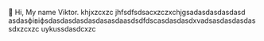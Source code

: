  👋 Hi, My name Viktor.
khjxzcxzc
jhfsdfsdsacxzczxchjgsadasdasdasdasd
asdasфівіфsdasdasdasdasdasasdaasdsdfdscasdasdasdxvadsasdasdasdassdxzcxzc
uykussdasdcxzc
